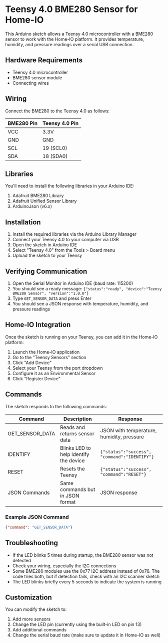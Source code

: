 # Teensy 4.0 BME280 Sensor for Home-IO

This Arduino sketch allows a Teensy 4.0 microcontroller with a BME280 sensor to work with the Home-IO platform. It provides temperature, humidity, and pressure readings over a serial USB connection.

## Hardware Requirements

- Teensy 4.0 microcontroller
- BME280 sensor module
- Connecting wires

## Wiring

Connect the BME280 to the Teensy 4.0 as follows:

| BME280 Pin | Teensy 4.0 Pin |
|------------|----------------|
| VCC        | 3.3V           |
| GND        | GND            |
| SCL        | 19 (SCL0)      |
| SDA        | 18 (SDA0)      |

## Libraries

You'll need to install the following libraries in your Arduino IDE:

1. Adafruit BME280 Library
2. Adafruit Unified Sensor Library
3. ArduinoJson (v6.x)

## Installation

1. Install the required libraries via the Arduino Library Manager
2. Connect your Teensy 4.0 to your computer via USB
3. Open the sketch in Arduino IDE
4. Select "Teensy 4.0" from the Tools > Board menu
5. Upload the sketch to your Teensy

## Verifying Communication

1. Open the Serial Monitor in Arduino IDE (baud rate: 115200)
2. You should see a ready message: `{"status":"ready", "device":"Teensy BME280 Sensor", "version":"1.0.0"}`
3. Type `GET_SENSOR_DATA` and press Enter
4. You should see a JSON response with temperature, humidity, and pressure readings

## Home-IO Integration

Once the sketch is running on your Teensy, you can add it in the Home-IO platform:

1. Launch the Home-IO application
2. Go to the "Teensy Sensors" section
3. Click "Add Device"
4. Select your Teensy from the port dropdown
5. Configure it as an Environmental Sensor
6. Click "Register Device"

## Commands

The sketch responds to the following commands:

| Command         | Description                                      | Response                              |
|-----------------|--------------------------------------------------| -------------------------------------|
| GET_SENSOR_DATA | Reads and returns sensor data                    | JSON with temperature, humidity, pressure |
| IDENTIFY        | Blinks LED to help identify the device           | `{"status":"success", "command":"IDENTIFY"}` |
| RESET           | Resets the Teensy                                | `{"status":"success", "command":"RESET"}` |
| JSON Commands   | Same commands but in JSON format                 | JSON response                        |

### Example JSON Command

```json
{"command": "GET_SENSOR_DATA"}
```

## Troubleshooting

- If the LED blinks 5 times during startup, the BME280 sensor was not detected
- Check your wiring, especially the I2C connections
- Some BME280 modules use the 0x77 I2C address instead of 0x76. The code tries both, but if detection fails, check with an I2C scanner sketch
- The LED blinks briefly every 5 seconds to indicate the system is running

## Customization

You can modify the sketch to:

1. Add more sensors
2. Change the LED pin (currently using the built-in LED on pin 13)
3. Add additional commands
4. Change the serial baud rate (make sure to update it in Home-IO as well)
